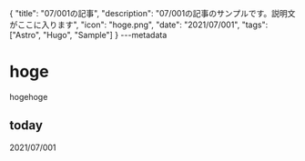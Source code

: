{
  "title": "07/001の記事",
  "description": "07/001の記事のサンプルです。説明文がここに入ります",
  "icon": "hoge.png",
  "date": "2021/07/001",
  "tags": ["Astro", "Hugo", "Sample"]
}
---metadata

# hoge
hogehoge

## today
2021/07/001